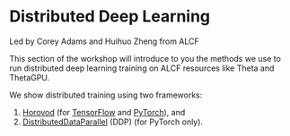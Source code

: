 # Distributed Deep Learning

Led by Corey Adams and Huihuo Zheng from ALCF

This section of the workshop will introduce to you the methods we use to run distributed deep learning training on ALCF resources like Theta and ThetaGPU.

We show distributed training using two frameworks: 
1. [Horovod](Horovod/) (for [TensorFlow](tensorflow.org) and [PyTorch](pytorch.org)), and
2. [DistributedDataParallel](DDP/) (DDP) (for PyTorch only).
